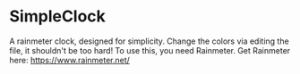 # SimpleClock
A rainmeter clock, designed for simplicity.
Change the colors via editing the file, it shouldn't be too hard!
To use this, you need Rainmeter. Get Rainmeter here: https://www.rainmeter.net/
